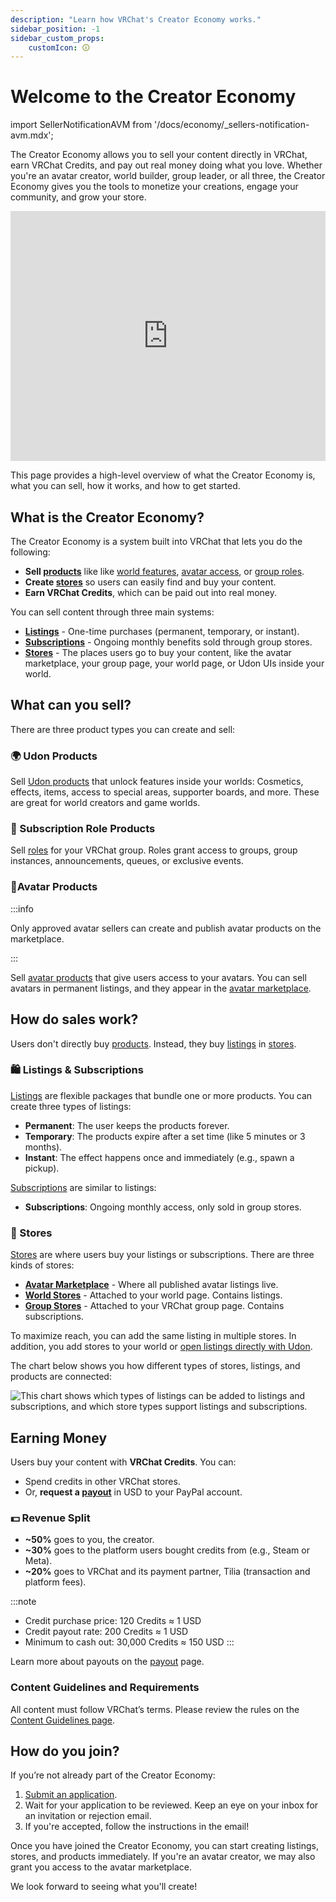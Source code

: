 ```yaml
---
description: "Learn how VRChat's Creator Economy works."
sidebar_position: -1
sidebar_custom_props:
    customIcon: 🛈
---
```


# Welcome to the Creator Economy

import SellerNotificationAVM from '/docs/economy/_sellers-notification-avm.mdx';

The Creator Economy allows you to sell your content directly in VRChat, earn VRChat Credits, and pay out real money doing what you love. Whether you're an avatar creator, world builder, group leader, or all three, the Creator Economy gives you the tools to monetize your creations, engage your community, and grow your store.

<iframe
    width="100%"
    height="400"
    src="https://www.youtube.com/embed/cNvmvPa4T3c"
    title="YouTube video player"
    frameborder="0"
    allow="clipboard-write; encrypted-media; picture-in-picture; web-share" allowfullscreen>
</iframe>

This page provides a high-level overview of what the Creator Economy is, what you can sell, how it works, and how to get started.

## What is the Creator Economy?

The Creator Economy is a system built into VRChat that lets you do the following:

- **Sell [products](/economy/products/)** like like [world features](/economy/products/udon), [avatar access](/economy/products/avatar), or [group roles](/economy/products/paid-role).
- **Create [stores](/economy/store/)** so users can easily find and buy your content.
- **Earn VRChat Credits**, which can be paid out into real money.

You can sell content through three main systems:
- **[Listings](/economy/listings/)** - One-time purchases (permanent, temporary, or instant).
- **[Subscriptions](/economy/subscriptions)** - Ongoing monthly benefits sold through group stores.
- **[Stores](/economy/store/)** - The places users go to buy your content, like the avatar marketplace, your group page, your world page, or Udon UIs inside your world.

## What can you sell?

There are three product types you can create and sell:

### 🌍 Udon Products

Sell [Udon products](/economy/products/udon) that unlock features inside your worlds: Cosmetics, effects, items, access to special areas, supporter boards, and more. These are great for world creators and game worlds.

### 👥 Subscription Role Products

Sell [roles](/economy/products/paid-role) for your VRChat group. Roles grant access to groups, group instances, announcements, queues, or exclusive events.

### 🧍Avatar Products

:::info

Only approved avatar sellers can create and publish avatar products on the marketplace.

:::

Sell [avatar products](/economy/products/avatar) that give users access to your avatars. You can sell avatars in permanent listings, and they appear in the [avatar marketplace](/economy/store/avatar-marketplace).

## How do sales work?

Users don't directly buy [products](/economy/products/). Instead, they buy [listings](/economy/listings) in [stores](/economy/store/).

### 🛍 Listings & Subscriptions

[Listings](/economy/listings) are flexible packages that bundle one or more products. You can create three types of listings:

- **Permanent**: The user keeps the products forever.    
- **Temporary**: The products expire after a set time (like 5 minutes or 3 months).
- **Instant**: The effect happens once and immediately (e.g., spawn a pickup).

[Subscriptions](/economy/subscriptions) are similar to listings:

- **Subscriptions**: Ongoing monthly access, only sold in group stores.

### 🏪 Stores

[Stores](/economy/store/) are where users buy your listings or subscriptions. There are three kinds of stores:

- **[Avatar Marketplace](/economy/store/avatar-marketplace)** - Where all published avatar listings live.
- **[World Stores](/economy/store/world-store)** -  Attached to your world page. Contains listings.
- **[Group Stores](/economy/store/group-store)** - Attached to your VRChat group page. Contains subscriptions.

To maximize reach, you can add the same listing in multiple stores. In addition, you add stores to your world or [open listings directly with Udon](/economy/sdk/getting-started).

The chart below shows you how different types of stores, listings, and products are connected:

![This chart shows which types of listings can be added to listings and subscriptions, and which store types support listings and subscriptions.](/img/economy/overview.png)

## Earning Money

Users buy your content with **VRChat Credits**. You can:
- Spend credits in other VRChat stores.
- Or, **request a [payout](/economy/payout)** in USD to your PayPal account.

### 💵 Revenue Split

- **~50%** goes to you, the creator.
- **~30%** goes to the platform users bought credits from (e.g., Steam or Meta).
- **~20%** goes to VRChat and its payment partner, Tilia (transaction and platform fees).


:::note
- Credit purchase price:	120 Credits	≈ 1 USD
- Credit payout rate:		200 Credits	≈ 1 USD  
- Minimum to cash out:	30,000 Credits ≈ 150 USD
:::

Learn more about payouts on the [payout](/economy/payout) page.

### Content Guidelines and Requirements

All content must follow VRChat’s terms. Please review the rules on the [Content Guidelines page](https://creators.vrchat.com/economy/guidelines).

## How do you join?

If you’re not already part of the Creator Economy:

1. [Submit an application](https://www.surveymonkey.com/r/MC5X89R).
2. Wait for your application to be reviewed. Keep an eye on your inbox for an invitation or rejection email.
3. If you're accepted, follow the instructions in the email!

Once you have joined the Creator Economy, you can start creating listings, stores, and products immediately. If you're an avatar creator, we may also grant you access to the avatar marketplace.

We look forward to seeing what you'll create!
